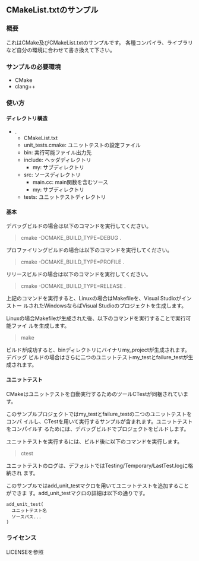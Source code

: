 ## CMakeList.txtのサンプル
### 概要
これはCMake及びCMakeList.txtのサンプルです。
各種コンパイラ、ライブラリなど自分の環境に合わせて書き換えて下さい。


### サンプルの必要環境
- CMake
- clang++


### 使い方
#### ディレクトリ構造
- .
  - CMakeList.txt
  - unit_tests.cmake: ユニットテストの設定ファイル
  - bin: 実行可能ファイル出力先
  - include: ヘッダディレクトリ
    - my: サブディレクトリ
  - src: ソースディレクトリ
    - main.cc: main関数を含むソース
    - my: サブディレクトリ
  - tests: ユニットテストディレクトリ

#### 基本
デバッグビルドの場合は以下のコマンドを実行してください。
> cmake -DCMAKE_BUILD_TYPE=DEBUG .

プロファイリングビルドの場合は以下のコマンドを実行してください。
> cmake -DCMAKE_BUILD_TYPE=PROFILE .

リリースビルドの場合は以下のコマンドを実行してください。
> cmake -DCMAKE_BUILD_TYPE=RELEASE .

上記のコマンドを実行すると、Linuxの場合はMakefileを、Visual Studioがインストー
ルされたWindowsならばVisual Studioのプロジェクトを生成します。

Linuxの場合Makefileが生成された後、以下のコマンドを実行することで実行可能ファイ
ルを生成します。
> make

ビルドが成功すると、binディレクトリにバイナリmy_projectが生成されます。デバッグ
ビルドの場合はさらに二つのユニットテストmy_testとfailure_testが生成されます。

#### ユニットテスト
CMakeはユニットテストを自動実行するためのツールCTestが同梱されています。

このサンプルプロジェクトではmy_testとfailure_testの二つのユニットテストをコンパ
イルし、CTestを用いて実行するサンプルが含まれます。ユニットテストをコンパイルす
るためには、デバッグビルドでプロジェクトをビルドします。

ユニットテストを実行するには、ビルド後に以下のコマンドを実行します。
> ctest 

ユニットテストのログは、デフォルトではTesting/Temporary/LastTest.logに格納され
ます。

このサンプルではadd_unit_testマクロを用いてユニットテストを追加することができま
す。add_unit_testマクロの詳細は以下の通りです。
```
add_unit_test(
  ユニットテスト名
  ソースパス...
)
```


### ライセンス
LICENSEを参照
